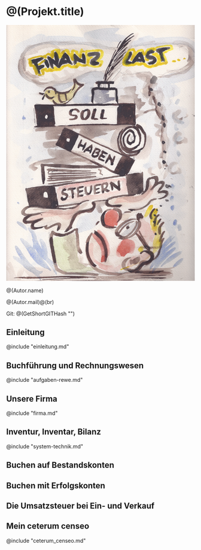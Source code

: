 <!--
author: @(Autor.name)
email: @(Autor.mail)
language: @(Projekt.shortlang)
version: @(GetShortGITHash "")
-->

# @(Projekt.title)
![](/images/titelbild.png)

@(Autor.name)

@(Autor.mail)@(br)

Git: @(GetShortGITHash "")

## Einleitung

@include "einleitung.md"


## Buchführung und Rechnungswesen

@include "aufgaben-rewe.md"


## Unsere Firma

@include "firma.md"


## Inventur, Inventar, Bilanz

@include "system-technik.md"


## Buchen auf Bestandskonten


## Buchen mit Erfolgskonten


## Die Umsatzsteuer bei Ein- und Verkauf
## Mein ceterum censeo

@include "ceterum_censeo.md" 
